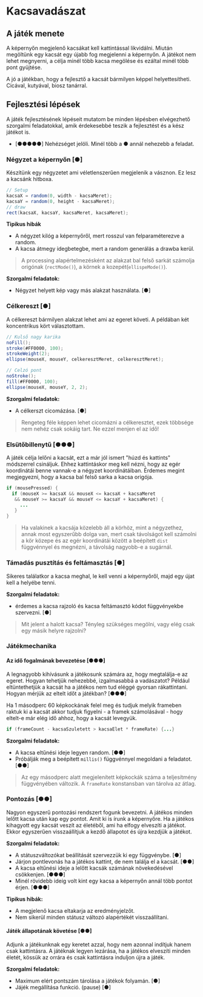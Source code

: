 # Kacsavadászat

## A játék menete

A képernyőn megjelenő kacsákat kell kattintással likvidálni. Miután megöltünk egy kacsát egy újabb fog megjelenni a képernyőn. A játékot nem lehet megnyerni, a célja minél több kacsa megölése és ezáltal minél több pont gyüjtése.

A jó a játékban, hogy a fejlesztő a kacsát bármilyen képpel helyettesítheti. Cicával, kutyával, biosz tanárral.

## Fejlesztési lépések

A játék fejlesztésének lépéseit mutatom be minden lépésben elvégezhető szorgalmi feladatokkal, amik érdekesebbé teszik a fejlesztést és a kész játékot is.

* [●●●●●] Nehézséget jelöli. Minél több a ● annál nehezebb a feladat.

### Négyzet a képernyőn [●]

Készítünk egy négyzetet ami véletlenszerűen megjelenik a vásznon. Ez lesz a kacsánk hitboxa.

```java
// Setup
kacsaX = random(0, width - kacsaMeret);
kacsaY = random(0, height - kacsaMeret);
// draw
rect(kacsaX, kacsaY, kacsaMeret, kacsaMeret);
```

**Tipikus hibák**
 - A négyzet kilóg a képernyőről, mert rosszul van felparaméterezve a random.
 - A kacsa átmegy idegbetegbe, mert a random generálás a drawba kerül.

> A processing alapértelmezésként az alakzat bal felső sarkát számolja origónak (`rectMode()`), a körnek a kozepét(`ellispeMode()`).

**Szorgalmi feladatok:**
- Négyzet helyett kép vagy más alakzat használata. [●]

### Célkereszt [●]

A célkereszt bármilyen alakzat lehet ami az egeret követi. A példában két koncentrikus kört választottam.

```java
// Kulső nagy karika
noFill();
stroke(#FF0000, 100);
strokeWeight(2);
ellipse(mouseX, mouseY, celkeresztMeret, celkeresztMeret);

// Celzó pont
noStroke();
fill(#FF0000, 100);
ellipse(mouseX, mouseY, 2, 2);
```

**Szorgalmi feladatok:**
 - A célkerszt cicomázása. [●]

> Rengeteg féle képpen lehet cicomázni a célkeresztet, ezek többsége nem nehéz csak sokáig tart. Ne ezzel menjen el az idő!

### Elsütőbillenytű [●●●]

A játék célja lelőni a kacsát, ezt a már jól ismert "húzd és kattints" módszerrel csináljuk. Ehhez kattintáskor meg kell nézni, hogy az egér koordinátái benne vannak-e a négyzet koordinátáiban.
Érdemes megint megjegyezni, hogy a kacsa bal felső sarka a kacsa origója.

```java
if (mousePressed) {
  if (mouseX >= kacsaX && mouseX <= kacsaX + kacsaMeret
   && mouseY >= kacsaY && mouseY <= kacsaY + kacsaMeret) {
     ...
   }
}
```

> Ha valakinek a kacsája közelebb áll a körhöz, mint a négyzethez, annak most egyszerűbb dolga van, mert csak távolságot kell számolni a kör közepe és az egér koordinátái között a beépített `dist` függvénnyel és megnézni, a távolság nagyobb-e a sugárnál.

### Támadás pusztítás és feltámasztás [●]

Sikeres találatkor a kacsa meghal, le kell venni a képernyőről, majd egy újat kell a helyébe tenni.

**Szorgalmi feladatok:**
 - érdemes a kacsa rajzoló és kacsa feltámasztó kódot függvényekbe szervezni. [●]

> Mit jelent a halott kacsa? Tényleg szükséges megölni, vagy elég csak egy másik helyre rajzolni?

### Játékmechanika

#### Az idő fogalmának bevezetése [●●●]

A legnagyobb kihívásunk a játékosunk számára az, hogy megtalálja-e az egeret. Hogyan tehetjük nehezebbé, izgalmasabbá a vadászatot? Például eltüntethetjük a kacsát ha a játékos nem tud eléggé gyorsan rákattintani.
Hogyan mérjük az eltelt időt a játékban? [●●●]

Ha 1 másodperc 60 képkockának felel meg és tudjuk melyik frameben raktuk ki a kacsát akkor tudjuk figyelni - a framek számolásával - hogy eltelt-e már elég idő ahhoz, hogy a kacsát levegyük.

```java
if (frameCount - kacsaSzuletett > kacsaElet * frameRate) {...}
```

**Szorgalmi feladatok:**
 - A kacsa eltűnési ideje legyen random. [●●]
 - Próbálják meg a beépített `millis()` függvénnyel megoldani a feladatot. [●●]

> Az egy másodperc alatt megjelenített képkockák száma a teljesítmény függvényében változik. A `frameRate` konstansban van tárolva az átlag.

### Pontozás [●●]

Nagyon egyszerű pontozási rendszert fogunk bevezetni. A játékos minden lelőtt kacsa után kap egy pontot. Amit ki is írunk a képernyőre.
Ha a játékos kihagyott egy kacsát veszít az életéből, ami ha elfogy elveszíti a játékot. Ekkor egyszerűen visszaállítjuk a kezdő állapotot és újra kezdjük a játékot.

**Szorgalmi feladatok:**
 - A státuszváltozókat beállítását szervezzük ki egy függvénybe. [●]
 - Járjon pontlevonás ha a játékos kattint, de nem találja el a kacsát. [●●]
 - A kacsa eltűnési ideje a lelőtt kacsák számának növekedésével csökkenjen. [●●●]
 - Minél rövidebb ideig volt kint egy kacsa a képernyőn annál több pontot érjen. [●●●]

**Tipikus hibák:**
 - A megjelenő kacsa eltakarja az eredményjelzőt.
 - Nem sikerül minden státusz változó alapértékét visszaállítani.

#### Játék állapotának követése [●●]

Adjunk a játékunknak egy keretet azzal, hogy nem azonnal indítjuk hanem csak kattintásra.
A játéknak legyen lezárása, ha a játékos elveszíti minden életét, kössük az orrára és csak kattintásra induljon újra a játék.

**Szorgalmi feladatok:**
 - Maximum elért pontszám tárolása a játékok folyamán. [●]
 - Jájék megállítása funkció. (pause) [●]